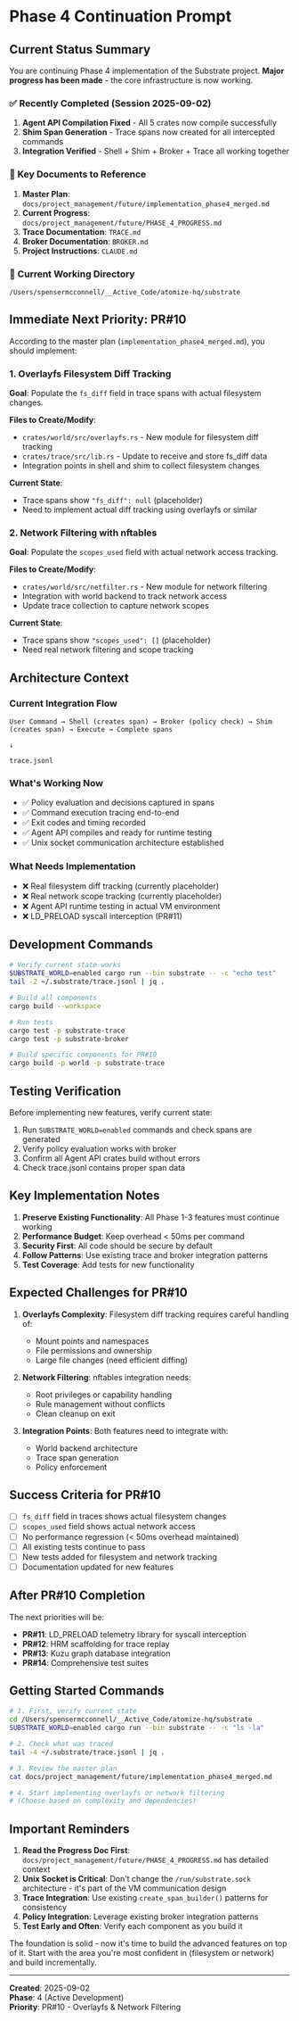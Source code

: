 # Phase 4 Continuation Prompt

## Current Status Summary
You are continuing Phase 4 implementation of the Substrate project. **Major progress has been made** - the core infrastructure is now working.

### ✅ Recently Completed (Session 2025-09-02)
1. **Agent API Compilation Fixed** - All 5 crates now compile successfully
2. **Shim Span Generation** - Trace spans now created for all intercepted commands  
3. **Integration Verified** - Shell + Shim + Broker + Trace all working together

### 📁 Key Documents to Reference
1. **Master Plan**: `docs/project_management/future/implementation_phase4_merged.md`
2. **Current Progress**: `docs/project_management/future/PHASE_4_PROGRESS.md` 
3. **Trace Documentation**: `TRACE.md`
4. **Broker Documentation**: `BROKER.md`
5. **Project Instructions**: `CLAUDE.md`

### 🎯 Current Working Directory
```
/Users/spensermcconnell/__Active_Code/atomize-hq/substrate
```

## Immediate Next Priority: PR#10

According to the master plan (`implementation_phase4_merged.md`), you should implement:

### 1. Overlayfs Filesystem Diff Tracking
**Goal**: Populate the `fs_diff` field in trace spans with actual filesystem changes.

**Files to Create/Modify**:
- `crates/world/src/overlayfs.rs` - New module for filesystem diff tracking
- `crates/trace/src/lib.rs` - Update to receive and store fs_diff data
- Integration points in shell and shim to collect filesystem changes

**Current State**: 
- Trace spans show `"fs_diff": null` (placeholder)
- Need to implement actual diff tracking using overlayfs or similar

### 2. Network Filtering with nftables  
**Goal**: Populate the `scopes_used` field with actual network access tracking.

**Files to Create/Modify**:
- `crates/world/src/netfilter.rs` - New module for network filtering
- Integration with world backend to track network access
- Update trace collection to capture network scopes

**Current State**:
- Trace spans show `"scopes_used": []` (placeholder) 
- Need real network filtering and scope tracking

## Architecture Context

### Current Integration Flow
```
User Command → Shell (creates span) → Broker (policy check) → Shim (creates span) → Execute → Complete spans
                                                                                                    ↓
                                                                                            trace.jsonl
```

### What's Working Now
- ✅ Policy evaluation and decisions captured in spans
- ✅ Command execution tracing end-to-end
- ✅ Exit codes and timing recorded
- ✅ Agent API compiles and ready for runtime testing
- ✅ Unix socket communication architecture established

### What Needs Implementation  
- ❌ Real filesystem diff tracking (currently placeholder)
- ❌ Real network scope tracking (currently placeholder)
- ❌ Agent API runtime testing in actual VM environment
- ❌ LD_PRELOAD syscall interception (PR#11)

## Development Commands

```bash
# Verify current state works
SUBSTRATE_WORLD=enabled cargo run --bin substrate -- -c "echo test"
tail -2 ~/.substrate/trace.jsonl | jq .

# Build all components
cargo build --workspace

# Run tests
cargo test -p substrate-trace
cargo test -p substrate-broker

# Build specific components for PR#10
cargo build -p world -p substrate-trace
```

## Testing Verification

Before implementing new features, verify current state:
1. Run `SUBSTRATE_WORLD=enabled` commands and check spans are generated
2. Verify policy evaluation works with broker
3. Confirm all Agent API crates build without errors
4. Check trace.jsonl contains proper span data

## Key Implementation Notes

1. **Preserve Existing Functionality**: All Phase 1-3 features must continue working
2. **Performance Budget**: Keep overhead < 50ms per command
3. **Security First**: All code should be secure by default
4. **Follow Patterns**: Use existing trace and broker integration patterns
5. **Test Coverage**: Add tests for new functionality

## Expected Challenges for PR#10

1. **Overlayfs Complexity**: Filesystem diff tracking requires careful handling of:
   - Mount points and namespaces
   - File permissions and ownership
   - Large file changes (need efficient diffing)
   
2. **Network Filtering**: nftables integration needs:
   - Root privileges or capability handling  
   - Rule management without conflicts
   - Clean cleanup on exit

3. **Integration Points**: Both features need to integrate with:
   - World backend architecture
   - Trace span generation
   - Policy enforcement

## Success Criteria for PR#10

- [ ] `fs_diff` field in traces shows actual filesystem changes
- [ ] `scopes_used` field shows actual network access
- [ ] No performance regression (< 50ms overhead maintained)
- [ ] All existing tests continue to pass
- [ ] New tests added for filesystem and network tracking
- [ ] Documentation updated for new features

## After PR#10 Completion

The next priorities will be:
- **PR#11**: LD_PRELOAD telemetry library for syscall interception
- **PR#12**: HRM scaffolding for trace replay
- **PR#13**: Kuzu graph database integration  
- **PR#14**: Comprehensive test suites

## Getting Started Commands

```bash
# 1. First, verify current state
cd /Users/spensermcconnell/__Active_Code/atomize-hq/substrate
SUBSTRATE_WORLD=enabled cargo run --bin substrate -- -c "ls -la"

# 2. Check what was traced
tail -4 ~/.substrate/trace.jsonl | jq .

# 3. Review the master plan
cat docs/project_management/future/implementation_phase4_merged.md

# 4. Start implementing overlayfs or network filtering
# (Choose based on complexity and dependencies)
```

## Important Reminders

1. **Read the Progress Doc First**: `docs/project_management/future/PHASE_4_PROGRESS.md` has detailed context
2. **Unix Socket is Critical**: Don't change the `/run/substrate.sock` architecture - it's part of the VM communication design
3. **Trace Integration**: Use existing `create_span_builder()` patterns for consistency
4. **Policy Integration**: Leverage existing broker integration patterns
5. **Test Early and Often**: Verify each component as you build it

The foundation is solid - now it's time to build the advanced features on top of it. Start with the area you're most confident in (filesystem or network) and build incrementally.

---
**Created**: 2025-09-02  
**Phase**: 4 (Active Development)  
**Priority**: PR#10 - Overlayfs & Network Filtering